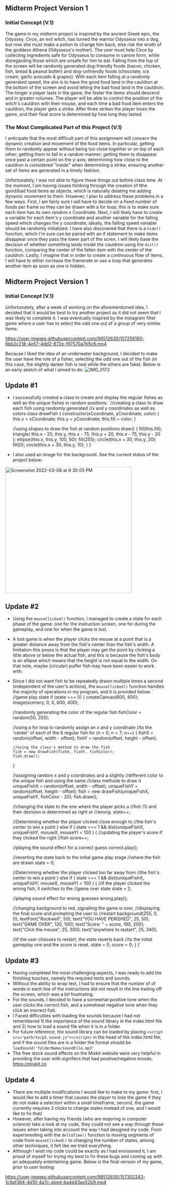 ## Midterm Project Version 1
### Initial Concept (V.1)
The game in my midterm project is inspired by the ancient Greek epic, the Odyssey. Circe, an evil witch, has turned the warrior Odysseus into a dog, but now she must make a potion to change him back, else risk the wrath of the goddess Athena (Odysseus's mother). The user must help Circe by collecting ingredients safe for Odysseus to consume in canine form, while disregarding those which are unsafe for him to eat. Falling from the top of the screen will be randomly generated dog-friendly foods (bacon, chicken, fish, bread & peanut butter) and dog-unfriendly foods (chocolate, ice cream, garlic avocado & grapes). With each item falling at a randomly generated speed, the aim is to have the good food land in the cauldron at the bottom of the screen and avoid letting the bad food land in the cauldron. The longer a player lasts in the game, the faster the items should descend and in greater volumes. The player will be able to control the position of the witch's cauldron with their mouse, and each time a bad food item enters the cauldron, the player gets a strike. After three strikes the player loses the game, and their final score is determined by how long they lasted.


### The Most Complicated Part of this Project (V.1)
I anticipate that the most difficult part of this assignment will concern the dynamic creation and movement of the food items. In particular, getting them to randomly appear without being too close together or on top of each other; getting them to fall in a random manner; getting them to disappear once past a certain point on the y-axis; determining how close to the cauldron is considered "inside" when determining a strike; ensuring another set of items are generated in a timely fashion.

Unfortunately, I was not able to figure these things out before class time. At the moment, I am having issues thinking through the creation of tthe good/bad food items as objects, which is naturally delating me adding dynamic movement to them. However, I plan to address these problems in a few ways. First, I am fairly sure I will have to decide on a fixed number of foods per frame so they can be drawn with a for loop; this is to make sure each item has its own random x Coordinate. Next, I will likely have to create a variable for each item's y coordinate and another variable for the falling speed which changes the y coordinate; ideally, the falling speed variable should be randomly initialized. I have also discovered that there is a ```hide()``` function, which I'm sure can be paired with an if statement to make items disappear once they pass the lower part of the scren. I will likely base the decision of whether something lands inside the cauldron using the ```dist()``` function, comparing the center of the fallen item with the center of the cauldron. Lastly, I imagine that in order to create a continuous flow of items, I will have to either increase the framerate or use a loop that generates another item as soon as one is hidden. 

## Midterm Project Version 1
### Initial Concept (V.1)
Unfortunately, after a week of working on the aforementioned idea, I decided that it would be best to try another project as it did not seem that I was likely to complete it. I was eventually inspired by the instagram filter game where a user has to select the odd one out of a group of very similar items:

https://user-images.githubusercontent.com/98512630/157259180-6bb2c218-4e57-4dd2-872e-f97570a7b5c6.mp4

Because I liked the idea of an underwater background, I decided to make the user have the role of a fisher, selecting the odd one out of the fish (in this case, the slightly darker fish is real while the others are fake). Below is an early sketch of what I aimed to do:
![IMG_0172](https://user-images.githubusercontent.com/98512630/157290365-173a9a97-74d8-4c8d-97f4-3a5d6713772c.jpg)

## Update #1
- I successfully created a class to create and display the regular fishes as well as the unique fishes in random positions:
`//creating a class to draw each fish using randomly generated
//x and y coordinates as well as colors
class drawFish {
  constructor(xCoordinate, yCoordinate, color) {
    this.x = xCoordinate;
    this.y = yCoordinate;
    this.fill = color;
  }

  //using shapes to draw the fish at random positions
  draw() {
    fill(this.fill);
    triangle(
      this.x - 20,
      this.y,
      this.x - 75,
      this.y + 20,
      this.x - 75,
      this.y - 20
    );
    ellipse(this.x, this.y, 100, 50);
    fill(255);
    circle(this.x + 30, this.y, 20);
    fill(0);
    circle(this.x + 30, this.y, 10);
  }
}`
- I also used an image for the background. See the current status of the project below:
<img width="400" alt="Screenshot 2022-03-08 at 9 30 05 PM" src="https://user-images.githubusercontent.com/98512630/157293100-6c88ed70-96e3-4293-b4a2-85f4fbd76cff.png">

## Update #2
- Using the `mouseClicked()` function, I managed to create a state for each phase of the game: one for the instruction screen, one for during the gameplay, and one for when the game is lost.
- A lost game is when the player clicks the mouse at a point that is a greater distance away from the fish's center than the fish's width. A limitation this poses is that the player may get the point by clicking a little above or below the actual fish, and this is because the fish's body is an ellipse which means that the height is not equal to the width. On that note, maybe (circular) puffer fish may have been easier to work with.
- Since I did not want fish to be repeatedly drawn multiple times a second (independent of the user's actions), the `mouseClicked()` function handles the majority of operations in my program, and it is provided below: 
`  //game play state
  if (state === 0) {
    createCanvas(600, 400);
    image(scenery, 0, 0, 600, 400);

    //randomly generating the color of the regular fish
    fishColor = random(50, 255);

    //using a for loop to randomly assign an x and y coordinate
    //to the 'center' of each of the 6 regular fish
    for (n = 0; n < 7; n++) {
      fishX = random(offset, width - offset);
      fishY = random(offset, height - offset);

      //using the class's method to draw the fish
      fish = new drawFish(fishX, fishY, fishColor);
      fish.draw();
    }

    //assigning random x and y coordinates and a slightly
    //different color to the unique fish and using the same
    //class methods to draw it
    uniqueFishX = random(offset, width - offset);
    uniqueFishY = random(offset, height - offset);
    fish = new drawFish(uniqueFishX, uniqueFishY, fishColor - 20);
    fish.draw();

    //changing the state to the one where the player picks a
    //fish (1) and their decision is determined as right or
    //wrong.
    state++;

    //Determining whether the player clicked close enough to
    //the fish's center to win a point
  } else if (
    state === 1 &&
    dist(uniqueFishX, uniqueFishY, mouseX, mouseY) < 100
  ) {
    //updating the player's score if they clicked the right
    //fish
    score++;

    //playing the sound effect for a correct guess
    correct.play();

    //reverting the state back to the initial game play stage
    //where the fish are drawn
    state = 0;

    //Determining whether the player clicked too far away from
    //the fish's center to win a point
  } else if (
    state === 1 &&
    dist(uniqueFishX, uniqueFishY, mouseX, mouseY) > 100
  ) {
    //if the player clicked the wrong fish, it switches to the
    //game over state
    state = 2;

    //playing sound effect for wrong guesses
    wrong.play();

    //changing background to red, signalling the game is over,
    //displaying the final score and prompting the user to           //restart
    background(255, 0, 0);
    textFont("Rockwell", 50);
    text("YOU HAVE PERISHED", 25, 50);
    text("GAME OVER", 130, 100);
    text("Score: " + score, 190, 200);
    text("Click the mouse", 25, 300);
    text("anywhere to restart", 25, 340);

    //if the user chooses to restart, the state reverts back
    //to the initial gameplay one and the score is reset.
    state = 0;
    score = 0;
  }
}`

## Update #3
- Having completed the most challenging aspects, I was ready to add the finishing touches, namely the required texts and sounds.
- Without the ability to wrap text, I had to ensure that the number of of words in each line of the instructions did not result in the line trailing off the screen, which was a bit frustrating.
- For the sounds, I decided to have a somewhat positive tone when the user clicks the correct fish, and a somehwat negative tone when they click an inorrect fish.
- I Faced difficulties with loading the sounds because I had not remembered 1) the importance of the sound library in the index.html file and 2) how to load a sound file when it is in a folder 
- For future reference, the sound library can be loaded by placing `<script src="path/to/p5.sound.js"></script>` in the head of the index.html file, and if the sound files are in a folder the format should be `loadSound('folderName/soundFile.mp3'`
- The free stock sound effects on the Mixkit website were very helpful in providing the user with signifiers that had positive/negative moods: https://mixkit.co

## Update 4
- There are multiple modifications I would like to make to my game: first, I would like to add a timer that causes the player to lose the game if they do not make a selection within a small timeframe, second, the game currently requires 2 clicks to change states instead of one, and I would like to fix that/
- However, after having my friends (who are majoring in computer science) take a look at my code, they could not see a way through these issues when taking into account the way I had designed my code. From experimenting with the `deltaTime()` function to moving segments of code from `mouseClicked()` to changing the number of states, among other techniques, it felt like we tried everything. 
- Although I wish my code could be exactly as I had envisioned it, I am proud of myself for trying my best to fix these bugs and coming up with an adequately entertaining game. Below is the final version of my game, prior to user testing:

https://user-images.githubusercontent.com/98512630/157302243-1c9af384-4d10-4a7c-abed-ba4d43ae52b9.mp4
